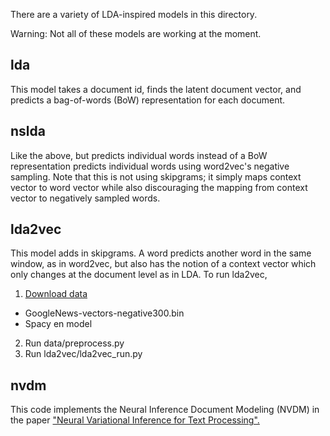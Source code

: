 There are a variety of LDA-inspired models in this directory.

Warning: Not all of these models are working at the moment.


lda
----
This model takes a document id, finds the latent document vector, and predicts a bag-of-words (BoW) representation for each document.


nslda
-----
Like the above, but predicts individual words instead of a BoW representation predicts individual words using word2vec's negative sampling. Note that this is not using skipgrams; it simply maps context vector to word vector while also discouraging the mapping from context vector to negatively sampled words.


lda2vec
-------
This model adds in skipgrams. A word predicts another word in the same window, as in word2vec, but also has the notion of a context vector which only changes at the document level as in LDA.
To run lda2vec,
1. [Download data](https://gitlab.com/hailusong/ai-frameworks/tree/master/fast.ai.2018)
  - GoogleNews-vectors-negative300.bin
  - Spacy en model
2. Run data/preprocess.py
3. Run lda2vec/lda2vec_run.py

nvdm
----

This code implements the Neural Inference Document Modeling (NVDM) in the paper ["Neural Variational Inference for Text Processing".](http://arxiv.org/pdf/1511.06038v3.pdf)
